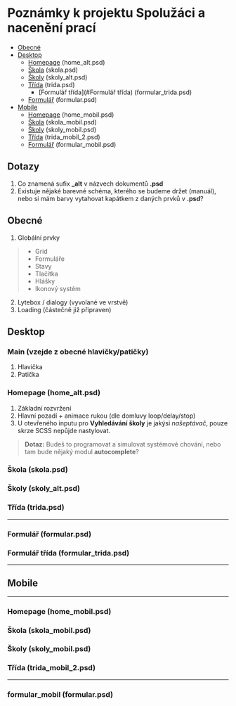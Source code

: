 # Poznámky k projektu Spolužáci a nacenění prací

* [Obecné](#Obecné)
* [Desktop](#Desktop)
  * [Homepage](#Homepage) (home_alt.psd)
  * [Škola](#Škola) (skola.psd) 
  * [Školy](#Školy) (skoly_alt.psd)
  * [Třída](#Třída) (trida.psd)
    * [Formulář třída](#Formulář třída) (formular_trida.psd) 
  * [Formulář](#Formulář) (formular.psd)
* [Mobile](#Mobile)
  * [Homepage](#Homepage) (home_mobil.psd)
  * [Škola](#Škola) (skola_mobil.psd) 
  * [Školy](#Školy) (skoly_mobil.psd)
  * [Třída](#Třída) (trida_mobil_2.psd)
  * [Formulář](#Formulář) (formular_mobil.psd)

## Dotazy
1) Co znamená sufix **_alt** v názvech dokumentů **.psd**
2) Existuje nějaké barevné schéma, kterého se budeme držet (manuál), nebo si mám barvy vytahovat kapátkem z daných prvků v **.psd**?

## Obecné
1) Globální prvky
>* Grid
>* Formuláře
>* Stavy
>* Tlačítka
>* Hlášky
>* Ikonový systém
2) Lytebox / dialogy (vyvolané ve vrstvě)
3) Loading (částečně již připraven)

## Desktop

### Main (vzejde z obecné hlavičky/patičky)

1) Hlavička
2) Patička

### Homepage (home_alt.psd)

1) Základní rozvržení
2) Hlavní pozadí + animace rukou (dle domluvy loop/delay/stop)
3) U otevřeného inputu pro **Vyhledávání školy** je jakýsi *našeptávač*, pouze skrze SCSS nepůjde nastylovat. 
> **Dotaz:** 
Budeš to programovat a simulovat systémové chování, nebo tam bude nějaký modul **autocomplete**?

### Škola (skola.psd) 
### Školy (skoly_alt.psd)
### Třída (trida.psd)
---
### Formulář (formular.psd)
### Formulář třída (formular_trida.psd) 
---------------------------------
## Mobile
---------------------------------
### Homepage (home_mobil.psd)
### Škola (skola_mobil.psd) 
### Školy (skoly_mobil.psd)
### Třída (trida_mobil_2.psd)
---
### formular_mobil (formular.psd)
